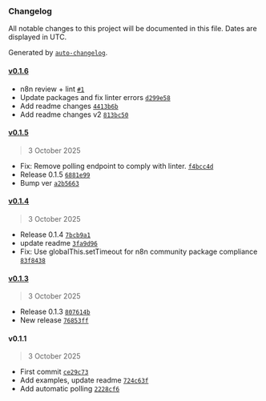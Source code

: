 ### Changelog

All notable changes to this project will be documented in this file. Dates are displayed in UTC.

Generated by [`auto-changelog`](https://github.com/CookPete/auto-changelog).

#### [v0.1.6](https://github.com/gsharp-aai/n8n-nodes-assemblyai/compare/v0.1.5...v0.1.6)

- n8n review + lint [`#1`](https://github.com/gsharp-aai/n8n-nodes-assemblyai/pull/1)
- Update packages and fix linter errors [`d299e58`](https://github.com/gsharp-aai/n8n-nodes-assemblyai/commit/d299e581783cad5938416e9321462148ce0e8df5)
- Add readme changes [`4413b6b`](https://github.com/gsharp-aai/n8n-nodes-assemblyai/commit/4413b6b0e57d07a1f19ab49beddbbfd025b33fd5)
- Add readme changes v2 [`813bc50`](https://github.com/gsharp-aai/n8n-nodes-assemblyai/commit/813bc5037006114466b9ca8357a177896d5f2829)

#### [v0.1.5](https://github.com/gsharp-aai/n8n-nodes-assemblyai/compare/v0.1.4...v0.1.5)

> 3 October 2025

- Fix: Remove polling endpoint to comply with linter. [`f4bcc4d`](https://github.com/gsharp-aai/n8n-nodes-assemblyai/commit/f4bcc4d51bf69c4c59e120a4ee55358c1457110b)
- Release 0.1.5 [`6881e99`](https://github.com/gsharp-aai/n8n-nodes-assemblyai/commit/6881e99174f0e55bde599b6f18729dbcad2f7ec6)
- Bump ver [`a2b5663`](https://github.com/gsharp-aai/n8n-nodes-assemblyai/commit/a2b5663547aae6b1c69dcaa12f18643f61201594)

#### [v0.1.4](https://github.com/gsharp-aai/n8n-nodes-assemblyai/compare/v0.1.3...v0.1.4)

> 3 October 2025

- Release 0.1.4 [`7bcb9a1`](https://github.com/gsharp-aai/n8n-nodes-assemblyai/commit/7bcb9a156fbdfe8950b4c071f4c4bc70cc4aaf6b)
- update readme [`3fa9d96`](https://github.com/gsharp-aai/n8n-nodes-assemblyai/commit/3fa9d96b312c22a6488be0953ac81e5a6836151d)
- Fix: Use globalThis.setTimeout for n8n community package compliance [`83f8438`](https://github.com/gsharp-aai/n8n-nodes-assemblyai/commit/83f84385c66e24769500ee90c7f1130bfb7ca832)

#### [v0.1.3](https://github.com/gsharp-aai/n8n-nodes-assemblyai/compare/v0.1.1...v0.1.3)

> 3 October 2025

- Release 0.1.3 [`807614b`](https://github.com/gsharp-aai/n8n-nodes-assemblyai/commit/807614b0fc7d71c6002c1cf4c5bcef94b45ced71)
- New release [`76853ff`](https://github.com/gsharp-aai/n8n-nodes-assemblyai/commit/76853ff49b262eb04a0e632d761857c962752f80)

#### v0.1.1

> 3 October 2025

- First commit [`ce29c73`](https://github.com/gsharp-aai/n8n-nodes-assemblyai/commit/ce29c73fd0f4c63c64a4a98a3a5112e8a0927a10)
- Add examples, update readme [`724c63f`](https://github.com/gsharp-aai/n8n-nodes-assemblyai/commit/724c63f84bc9e1b4269e2798818adeee4e7c8469)
- Add automatic polling [`2228cf6`](https://github.com/gsharp-aai/n8n-nodes-assemblyai/commit/2228cf637c0f28887791e98c93fe0e2b9f460a35)
